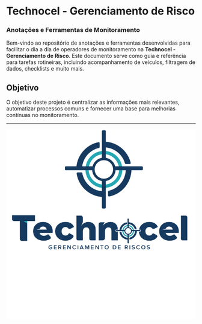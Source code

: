 

# Technocel - Gerenciamento de Risco

### Anotações e Ferramentas de Monitoramento

Bem-vindo ao repositório de anotações e ferramentas desenvolvidas para facilitar o dia a dia de operadores de monitoramento na **Technocel - Gerenciamento de Risco**. Este documento serve como guia e referência para tarefas rotineiras, incluindo acompanhamento de veículos, filtragem de dados, checklists e muito mais.

## Objetivo
O objetivo deste projeto é centralizar as informações mais relevantes, automatizar processos comuns e fornecer uma base para melhorias contínuas no monitoramento.

---

![Logo Technocel](technocel-logo.png)